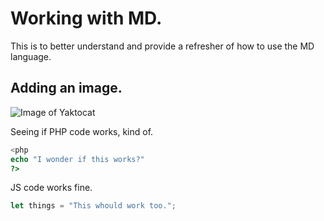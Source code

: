 # Working with MD. 
This is to better understand and provide a refresher of how to use the MD language. 


## Adding an image.

![Image of Yaktocat](https://octodex.github.com/images/yaktocat.png)


Seeing if PHP code works, kind of.
```PHP
<php
echo "I wonder if this works?"
?>
```

JS code works fine. 
```JavaScript
let things = "This whould work too.";
```
